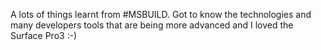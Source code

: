 A lots of things learnt from #MSBUILD. Got to know the technologies and many developers tools that are being more advanced and I loved the Surface Pro3 :-)


